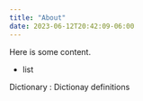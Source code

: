 ```yaml
---
title: "About"
date: 2023-06-12T20:42:09-06:00
---
```


Here is some content.

- list

Dictionary
: Dictionay definitions
